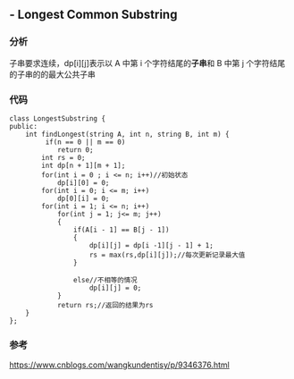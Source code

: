 ## - Longest Common Substring

### 分析

子串要求连续，dp[i][j]表示以 A 中第 i 个字符结尾的**子串**和 B 中第 j 个字符结尾的子串的的最大公共子串

### 代码

```
class LongestSubstring {
public:
    int findLongest(string A, int n, string B, int m) {
         if(n == 0 || m == 0)
            return 0;
        int rs = 0;
        int dp[n + 1][m + 1];
        for(int i = 0 ; i <= n; i++)//初始状态
            dp[i][0] = 0;
        for(int i = 0; i <= m; i++)
            dp[0][i] = 0;
        for(int i = 1; i <= n; i++)
            for(int j = 1; j<= m; j++)
            {
                if(A[i - 1] == B[j - 1])
                {
                    dp[i][j] = dp[i -1][j - 1] + 1;
                    rs = max(rs,dp[i][j]);//每次更新记录最大值
                }
 
                else//不相等的情况
                    dp[i][j] = 0;
            }
            return rs;//返回的结果为rs
    }
};
```

### 参考

https://www.cnblogs.com/wangkundentisy/p/9346376.html


